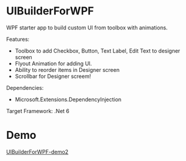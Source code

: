 # UIBuilderForWPF
WPF starter app to build custom UI from toolbox with animations.

Features:
- Toolbox to add Checkbox, Button, Text Label, Edit Text to designer screen
- Flyout Animation for adding UI.
- Ability to reorder items in Designer screen
- Scrollbar for Designer screem!

Dependencies:
- Microsoft.Extensions.DependencyInjection

Target Framework:
.Net 6

# Demo
[UIBuilderForWPF-demo2](https://user-images.githubusercontent.com/33862877/206663838-3cad8dd6-bad8-4a16-b1d5-191a31f88a7c.gif)
